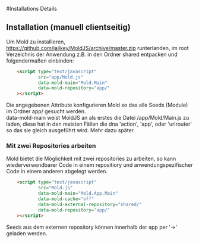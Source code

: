 #Installations Details


## Installation (manuell clientseitig)
Um Mold zu installieren, https://github.com/jailkey/MoldJS/archive/master.zip runterlanden, im root Verzeichnis der Anwendung z.B. in den Ordner shared entpacken und folgendermaßen einbinden:

```html
	<script type="text/javascript" 
			src="app/Mold.js"
			data-mold-main="Mold.Main"
			data-mold-repository="app/"
	></script>
```

Die angegebenen Attribute konfigurieren Mold so das alle Seeds (Module) im Ordner app/ gesucht werden.  
data-mold-main weist MoldJS an als erstes die Datei /app/Mold/Main.js zu laden, diese hat in den meisten Fällen die dna 'action', 'app', oder 'urlrouter' so das sie gleich ausgeführt wird.
Mehr dazu später.


### Mit zwei Repositories arbeiten
Mold bietet die Möglichkeit mit zwei repositories zu arbeiten, so kann wiederverwendbarer Code in einem repositiory und anwendungspezifischer Code in einem anderen abgelegt werden.

```html
	<script type="text/javascript" 
			src="Mold.js"
			data-mold-main="Mold.App.Main"
			data-mold-cache="off" 
			data-mold-external-repository="shared/" 
			data-mold-repository="app/"
	></script>
```

Seeds aus dem externen repository können innerhalb der app per '->' geladen werden.
